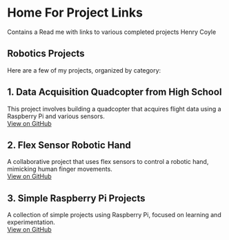 # Home For Project Links
Contains a Read me with links to various completed projects
Henry Coyle
## Robotics Projects

Here are a few of my projects, organized by category:

## 1. Data Acquisition Quadcopter from High School
This project involves building a quadcopter that acquires flight data using a Raspberry Pi and various sensors.  
[View on GitHub](https://github.com/afaqirz67/Pi-in-the-sky)

## 2. Flex Sensor Robotic Hand
A collaborative project that uses flex sensors to control a robotic hand, mimicking human finger movements.  
[View on GitHub](https://github.com/DylnH/Robotic-Hand/blob/main/README.md#collaborators)

## 3. Simple Raspberry Pi Projects
A collection of simple projects using Raspberry Pi, focused on learning and experimentation.  
[View on GitHub](https://github.com/hcoyle91?tab=repositories)
